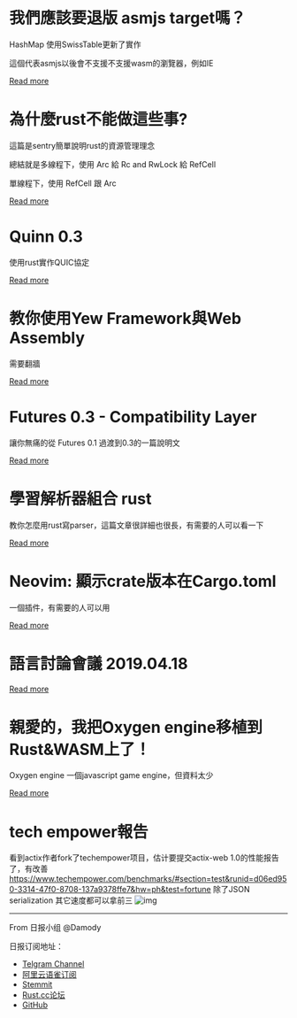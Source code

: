 # 我們應該要退版 asmjs target嗎？

HashMap 使用SwissTable更新了實作

這個代表asmjs以後會不支援不支援wasm的瀏覽器，例如IE

[Read more](https://www.reddit.com/r/rust/comments/bejkm0/should_we_downgrade_drop_the_asmjs_target/)

# 為什麼rust不能做這些事?
這篇是sentry簡單說明rust的資源管理理念

總結就是多線程下，使用 Arc 給 Rc and RwLock 給 RefCell

單線程下，使用 RefCell 跟 Arc

[Read more](https://www.reddit.com/r/rust/comments/belohw/what_not_to_do_in_rust/)

# Quinn 0.3
使用rust實作QUIC協定

[Read more](https://www.reddit.com/r/rust/comments/ben9e4/quinn_03_released_quic_protocol_implementation_in/)

# 教你使用Yew Framework與Web Assembly
需要翻牆

[Read more](https://www.reddit.com/r/rust/comments/benycb/rustlang_project_todo_app_yew_framework_and_web/)

# Futures 0.3 - Compatibility Layer
讓你無痛的從 Futures 0.1 過渡到0.3的一篇說明文

[Read more](https://www.reddit.com/r/rust/comments/beoomo/futures_03_compatibility_layer/)

# 學習解析器組合 rust
教你怎麼用rust寫parser，這篇文章很詳細也很長，有需要的人可以看一下


[Read more](https://www.reddit.com/r/rust/comments/bepi63/learning_parser_combinators_with_rust/)

# Neovim: 顯示crate版本在Cargo.toml
一個插件，有需要的人可以用

[Read more](https://www.reddit.com/r/rust/comments/bepzir/neovim_show_crate_version_info_inline_in_cargotoml/)

# 語言討論會議 2019.04.18


[Read more](https://www.reddit.com/r/rust/comments/berjr2/lang_team_meeting_20190418/)

# 親愛的，我把Oxygen engine移植到Rust&WASM上了！
Oxygen engine 一個javascript game engine，但資料太少

[Read more](https://www.reddit.com/r/rust/comments/betmxr/wasm_im_porting_my_javascript_game_engine_into/)

# tech empower報告
看到actix作者fork了techempower项目，估计要提交actix-web 1.0的性能报告了，有改善
https://www.techempower.com/benchmarks/#section=test&runid=d06ed950-3314-47f0-8708-137a9378ffe7&hw=ph&test=fortune
除了JSON serialization 其它速度都可以拿前三
![img](https://cdn.discordapp.com/attachments/342647657199829003/568698870247456768/5ee7dfa955a88f1f.png)


---

From 日报小组 @Damody

日报订阅地址：

- [Telgram Channel](https://t.me/rust_daily_news )
- [阿里云语雀订阅](https://www.yuque.com/chaosbot/rustnews)
- [Stemmit](https://steemit.com/@blackanger)
- [Rust.cc论坛](https://rust.cc)
- [GitHub](https://github.com/RustStudy/rust_daily_news)

